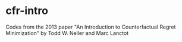 # cfr-intro
Codes from the 2013 paper "An Introduction to Counterfactual Regret Minimization" by Todd W. Neller and Marc Lanctot
